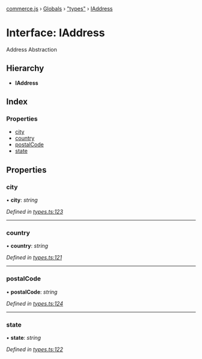 [commerce.js](../README.md) › [Globals](../globals.md) › ["types"](../modules/_types_.md) › [IAddress](_types_.iaddress.md)

# Interface: IAddress

Address Abstraction

## Hierarchy

* **IAddress**

## Index

### Properties

* [city](_types_.iaddress.md#city)
* [country](_types_.iaddress.md#country)
* [postalCode](_types_.iaddress.md#postalcode)
* [state](_types_.iaddress.md#state)

## Properties

###  city

• **city**: *string*

*Defined in [types.ts:123](https://github.com/shopjs/commerce.js/blob/c368654/src/types.ts#L123)*

___

###  country

• **country**: *string*

*Defined in [types.ts:121](https://github.com/shopjs/commerce.js/blob/c368654/src/types.ts#L121)*

___

###  postalCode

• **postalCode**: *string*

*Defined in [types.ts:124](https://github.com/shopjs/commerce.js/blob/c368654/src/types.ts#L124)*

___

###  state

• **state**: *string*

*Defined in [types.ts:122](https://github.com/shopjs/commerce.js/blob/c368654/src/types.ts#L122)*
